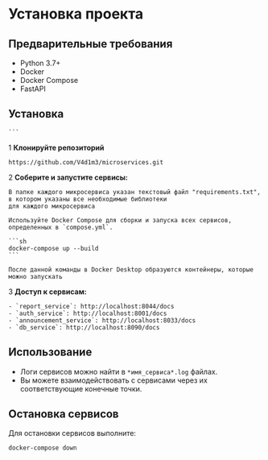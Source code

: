# Установка проекта

## Предварительные требования

- Python 3.7+
- Docker
- Docker Compose
- FastAPI

## Установка

    ```
1 **Клонируйте репозиторий**

    https://github.com/V4d1m3/microservices.git

2 **Соберите и запустите сервисы:**

    В папке каждого микросервиса указан текстовый файл "requirements.txt", в котором указаны все необходимые библиотеки
    для каждого микросервиса

    Используйте Docker Compose для сборки и запуска всех сервисов, определенных в `compose.yml`.

    ```sh
    docker-compose up --build
    ```

    После данной команды в Docker Desktop образуются контейнеры, которые можно запускать 

3 **Доступ к сервисам:**

    - `report_service`: http://localhost:8044/docs
    - `auth_service`: http://localhost:8001/docs
    - `announcement_service`: http://localhost:8033/docs
    - `db_service`: http://localhost:8090/docs


## Использование

- Логи сервисов можно найти в `*имя_сервиса*.log` файлах.
- Вы можете взаимодействовать с сервисами через их соответствующие конечные точки.

## Остановка сервисов

Для остановки сервисов выполните:

```sh
docker-compose down